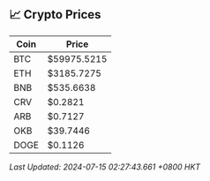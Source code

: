 ## 📈 Crypto Prices

| Coin | Price |
| ---- | ----- |
| BTC | $59975.5215 |
| ETH | $3185.7275 |
| BNB | $535.6638 |
| CRV | $0.2821 |
| ARB | $0.7127 |
| OKB | $39.7446 |
| DOGE | $0.1126 |

_Last Updated: 2024-07-15 02:27:43.661 +0800 HKT_